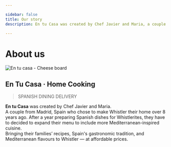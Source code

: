 ```yaml
---

sidebar: false
title: Our story
description: En tu Casa was created by Chef Javier and Maria, a couple from Madrid (Spain) who chose to make Whistler their home over 8 years ago

---
```


# About us

![En tu casa - Cheese board](/img/EnTuCasa-Cheese-2.jpg)

## En Tu Casa · Home Cooking
> SPANISH DINING DELIVERY

**En tu Casa** was created by Chef Javier and Maria.  
A couple from Madrid, Spain who chose to make Whistler their home over 8 years ago. After a year preparing Spanish dishes for Whistlerites, they have to decided to expand their menu to include more Mediterranean-inspired cuisine.  
Bringing their families’ recipes, Spain's gastronomic tradition, and Mediterranean flavours to Whistler — at affordable prices.


